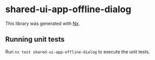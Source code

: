 # shared-ui-app-offline-dialog

This library was generated with [Nx](https://nx.dev).

## Running unit tests

Run `nx test shared-ui-app-offline-dialog` to execute the unit tests.
